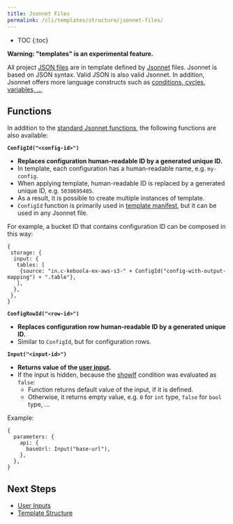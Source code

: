 ```yaml
---
title: Jsonnet Files
permalink: /cli/templates/structure/jsonnet-files/
---
```


* TOC
{:toc}

**Warning: "templates" is an experimental feature.**

All project [JSON files](/cli/structure/) are in template defined by [Jsonnet](https://jsonnet.org/) files.
Jsonnet is based on JSON syntax. Valid JSON is also valid Jsonnet.
In addition, Jsonnet offers more language constructs such as [conditions, cycles, variables, ...](https://jsonnet.org/learning/tutorial.html)


## Functions

In addition to the [standard Jsonnet functions](https://jsonnet.org/ref/stdlib.html), the following functions are also available: 

**`ConfigId("<config-id>")`**

- **Replaces configuration human-readable ID by a generated unique ID.**
- In template, each configuration has a human-readable name, e.g. `my-config`.
- When applying template, human-readable ID is replaced by a generated unique ID, e.g. `5038695485`.
- As a result, it is possible to create multiple instances of template.
- `ConfigId` function is primarily used in [template manifest](/cli/templates/structure/#manifest-1), but it can be used in any Jsonnet file.

For example, a bucket ID that contains configuration ID can be composed in this way:
```jsonnet
{
 storage: {
  input: {
   tables: [
    {source: "in.c-keboola-ex-aws-s3-" + ConfigId("config-with-output-mapping") + ".table"},
   ],
  },
 },
}
```

**`ConfigRowId("<row-id>")`**

- **Replaces configuration row human-readable ID by a generated unique ID.**
- Similar to `ConfigId`, but for configuration rows.

**`Input("<input-id>")`**

- **Returns value of the [user input](/cli/templates/structure/inputs/).**
- If the input is hidden, because the [showIf](/cli/templates/structure/inputs/#show-if) condition was evaluated as `false`:
  - Function returns default value of the input, if it is defined. 
  - Otherwise, it returns empty value, e.g. `0` for `int` type, `false` for `bool` type, ...

Example:
```jsonnet
{
  parameters: {
    api: {
      baseUrl: Input("base-url"),
    },
  },
}
```

## Next Steps
- [User Inputs](/cli/templates/structure/inputs/)
- [Template Structure](/cli/templates/structure/)
